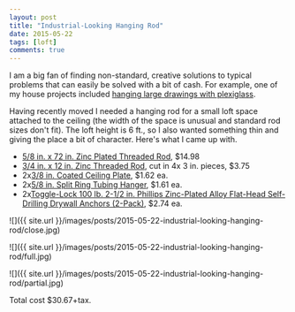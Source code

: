 ```yaml
---
layout: post
title: "Industrial-Looking Hanging Rod"
date: 2015-05-22
tags: [loft]
comments: true
---
```

I am a big fan of finding non-standard, creative solutions to typical problems that can easily be solved with a bit of cash. For example, one of my house projects included [hanging large drawings with plexiglass](/2007/12/18/big-frame-hanging.html).

Having recently moved I needed a hanging rod for a small loft space attached to the ceiling (the width of the space is unusual and standard rod sizes don't fit). The loft height is 6 ft., so I also wanted something thin and giving the place a bit of character. Here's what I came up with.

* [5/8 in. x 72 in. Zinc Plated Threaded Rod](http://www.homedepot.com/p/Crown-Bolt-Everbilt-5-8-in-x-72-in-Zinc-Plated-Threaded-Rod-800837/204325653), $14.98
* [3/4 in. x 12 in. Zinc Threaded Rod](http://www.homedepot.com/p/Unbranded-3-4-in-x-12-in-Zinc-Threaded-Rod-00984/202183464), cut in 4x 3 in. pieces, $3.75
* 2x[3/8 in. Coated Ceiling Plate](http://www.homedepot.com/p/Cramik-Enterprises-3-8-in-Coated-Ceiling-Plate-2102A/100147731), $1.62 ea.
* 2x[5/8 in. Split Ring Tubing Hanger](http://www.homedepot.com/p/Cramik-Enterprises-3-4-in-Split-Ring-Tubing-Hanger-21003/100202040), $1.61 ea.
* 2x[Toggle-Lock 100 lb. 2-1/2 in. Phillips Zinc-Plated Alloy Flat-Head Self-Drilling Drywall Anchors (2-Pack)](http://www.homedepot.com/p/E-Z-Ancor-Toggle-Lock-100-lb-2-1-2-in-Phillips-Zinc-Plated-Alloy-Flat-Head-Self-Drilling-Drywall-Anchors-2-Pack-10006/100111355), $2.74 ea.

![]({{ site.url }}/images/posts/2015-05-22-industrial-looking-hanging-rod/close.jpg)

![]({{ site.url }}/images/posts/2015-05-22-industrial-looking-hanging-rod/full.jpg)

![]({{ site.url }}/images/posts/2015-05-22-industrial-looking-hanging-rod/partial.jpg)

Total cost $30.67+tax.
